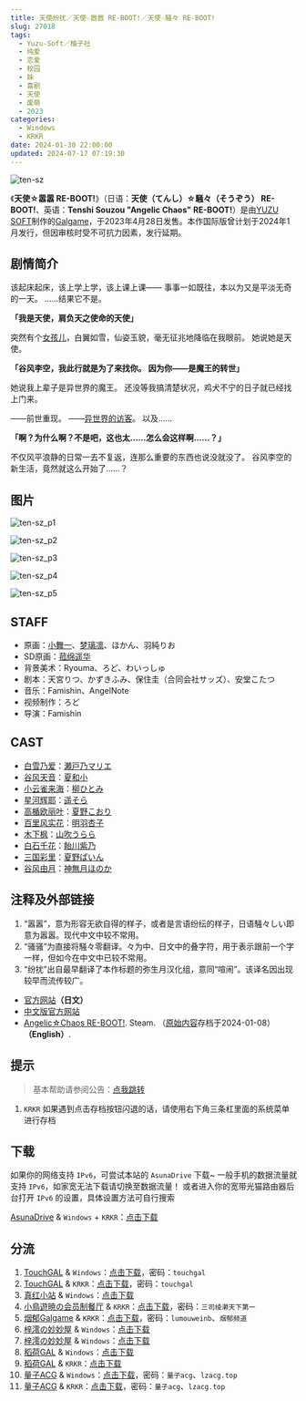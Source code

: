 ```yaml
---
title: 天使纷扰／天使☆嚣嚣 RE-BOOT!／天使☆騒々 RE-BOOT!
slug: 27018
tags:
  - Yuzu-Soft／柚子社
  - 纯爱
  - 恋爱
  - 校园
  - 妹
  - 喜剧
  - 天使
  - 废萌
  - 2023
categories:
  - Windows
  - KRKR
date: 2024-01-30 22:00:00
updated: 2024-07-17 07:19:30
---
```


![ten-sz](https://static.30hb.cn/vndb/img/ten-sz.webp)

《**天使☆嚣嚣 RE-BOOT!**》（日语：**天使（てんし）☆騒々（そうぞう） RE-BOOT!**、英语：**Tenshi Souzou "Angelic Chaos" RE-BOOT!**）是由[YUZU SOFT](https://zh.moegirl.org.cn/YUZU_SOFT)制作的[Galgame](https://zh.moegirl.org.cn/Galgame)，于2023年4月28日发售。本作国际版曾计划于2024年1月发行，但因审核时受不可抗力因素，发行延期。

<!--more-->

## 剧情简介

该起床起床，该上学上学，该上课上课——
事事一如既往，本以为又是平淡无奇的一天。
……结果它不是。

**「我是天使，肩负天之使命的天使」**

突然有个[女孩儿](https://zh.moegirl.org.cn/白雪乃爱)，白翼如雪，仙姿玉貌，毫无征兆地降临在我眼前。
她说她是天使。

**「谷风李空，我此行就是为了来找你。**
**因为你——是魔王的转世」**

她说我上辈子是异世界的魔王。
还没等我搞清楚状况，鸡犬不宁的日子就已经找上门来。

——前世重现。
——[异世界的](https://zh.moegirl.org.cn/星河辉耶)[访客](https://zh.moegirl.org.cn/高楯欧丽叶)。
以及……

**「啊？为什么啊？不是吧，这也太……怎么会这样啊……？」**

不仅风平浪静的日常一去不复返，连那么重要的东西也说没就没了。
谷风李空的新生活，竟然就这么开始了……？

## 图片

![ten-sz_p1](https://static.30hb.cn/vndb/img/ten-sz_p1.webp)

![ten-sz_p2](https://static.30hb.cn/vndb/img/ten-sz_p2.webp)

![ten-sz_p3](https://static.30hb.cn/vndb/img/ten-sz_p3.webp)

![ten-sz_p4](https://static.30hb.cn/vndb/img/ten-sz_p4.webp)

![ten-sz_p5](https://static.30hb.cn/vndb/img/ten-sz_p5.webp)

## STAFF

- 原画：[小舞一](https://zh.moegirl.org.cn/小舞一)、[梦璃凛](https://zh.moegirl.org.cn/梦璃凛)、ほかん、羽純りお
- SD原画：[菰绵遥华](https://zh.moegirl.org.cn/菰绵遥华)
- 背景美术：Ryouma、ろど、わいっしゅ
- 剧本：天宮りつ、かずきふみ、保住圭（合同会社サッズ）、安堂こたつ
- 音乐：Famishin、AngelNote
- 视频制作：ろど
- 导演：Famishin

## CAST

- [白雪乃爱](https://zh.moegirl.org.cn/白雪乃爱)：[瀬戸乃マリエ](https://zh.moegirl.org.cn/瀬戸乃マリエ)
- [谷风天音](https://zh.moegirl.org.cn/谷风天音)：[夏和小](https://zh.moegirl.org.cn/夏和小)
- [小云雀来海](https://zh.moegirl.org.cn/小云雀来海)：[柳ひとみ](https://zh.moegirl.org.cn/柳瞳)
- [星河辉耶](https://zh.moegirl.org.cn/星河辉耶)：[遥そら](https://zh.moegirl.org.cn/遥空)
- [高楯欧丽叶](https://zh.moegirl.org.cn/高楯欧丽叶)：[夏野こおり](https://zh.moegirl.org.cn/夏野冰)
- [百里风实花](https://zh.moegirl.org.cn/百里风实花)：[明羽杏子](https://zh.moegirl.org.cn/明羽杏子)
- [木下枫](https://zh.moegirl.org.cn/index.php?title=木下枫&action=edit&redlink=1)：[山吹うらら](https://zh.moegirl.org.cn/index.php?title=山吹うらら&action=edit&redlink=1)
- [白石千花](https://zh.moegirl.org.cn/index.php?title=白石千花&action=edit&redlink=1)：[飴川紫乃](https://zh.moegirl.org.cn/饴川紫乃)
- [三国彩里](https://zh.moegirl.org.cn/index.php?title=三国彩里&action=edit&redlink=1)：[夏野ぱいん](https://zh.moegirl.org.cn/index.php?title=夏野ぱいん&action=edit&redlink=1)
- [谷风由月](https://zh.moegirl.org.cn/index.php?title=谷风由月&action=edit&redlink=1)：[神無月ほのか](https://zh.moegirl.org.cn/index.php?title=神無月ほのか&action=edit&redlink=1)

## 注释及外部链接

1. “嚣嚣”，意为形容无欲自得的样子，或者是言语纷纭的样子，日语騒々しい即意为嚣嚣。现代中文中较不常用。
2. “骚骚”为直接将騒々零翻译。々为中、日文中的叠字符，用于表示跟前一个字一样，但如今在中文中已较不常用。
3. “纷扰”出自最早翻译了本作标题的弥生月汉化组，意同“喧闹”。该译名因出现较早而流传较广。

- [官方网站](https://www.yuzu-soft.com/products/ten_sz/)**（日文）**
- [中文版官方网站](https://hikarifield.co.jp/tenshisouzou/)
- [Angelic☆Chaos RE-BOOT!](https://web.archive.org/web/20240108071430/https://store.steampowered.com/app/2674700/AngelicChaos_REBOOT/). Steam. （[原始内容](https://store.steampowered.com/app/2674700/AngelicChaos_REBOOT/)存档于2024-01-08） **（English）**.

## 提示

> 基本帮助请参阅公告：[点我跳转](/)

1. `KRKR` 如果遇到点击存档按钮闪退的话，请使用右下角三条杠里面的系统菜单进行存档

## 下载

如果你的网络支持 `IPv6`，可尝试本站的 `AsunaDrive` 下载~
一般手机的数据流量就支持 `IPv6`，如家宽无法下载请切换至数据流量！
或者进入你的宽带光猫路由器后台打开 `IPv6` 的设置，具体设置方法可自行搜索

[AsunaDrive](https://drive.saop.cc/) & `Windows` + `KRKR`：[点击下载](https://drive.saop.cc/VNS/%E5%A4%A9%E4%BD%BF%E7%BA%B7%E6%89%B0)

## 分流

1. [TouchGAL](https://www.touchgal.us/) & `Windows`：[点击下载](https://pan.touchgal.net/s/Wp3FZ)，密码：`touchgal`
2. [TouchGAL](https://www.touchgal.us/) & `KRKR`：[点击下载](https://pan.touchgal.net/s/BXZiw)，密码：`touchgal`
3. [真红小站](https://www.shinnku.com/) & `Windows`：[点击下载](https://www.shinnku.com/api/download/zd/2023/[230428][%E3%82%86%E3%81%9A%E3%82%BD%E3%83%95%E3%83%88]%20%E5%A4%A9%E4%BD%BF%E2%98%86%E9%A8%92%E3%80%85%20RE-BOOT%EF%BC%81.rar)
4. [小鳥遊暁の会员制餐厅](https://t-satoru.top/) & `KRKR`：[点击下载](https://pan.t-satoru.top/d/ode5/Galgames/%E3%80%90%E8%87%AA%E5%B0%81%E5%8C%85%E3%80%91%E5%8E%9F%E5%88%9B%E4%BD%9C%E5%93%81/%E5%A4%A9%E4%BD%BF%E9%AA%9A%E9%AA%9A/KR_GPT-REBOOT_%E5%A4%A9%E4%BD%BF%E9%AA%9A%E9%AA%9A_008383d_od.rar)，密码：`三司绫濑天下第一`
5. [烟郁Galgame](https://yanyugal.top/) & `KRKR`：[点击下载](https://yanyugal.top/d/disk1/%E5%B0%8F%E5%B0%8F%E7%9A%84%E5%88%86%E4%BA%AB%EF%BC%88PC%EF%BC%86%E5%AE%89%E5%8D%93%EF%BC%89/%E5%AE%89%E5%8D%93/krkr/%E6%9F%9A%E5%AD%90%E7%A4%BE/%E2%80%8B%E5%A4%A9%E4%BD%BF%E2%98%86%E7%BA%B7%E6%89%B0%20RE-BOOT%E2%80%8B!.7z)，密码：`lumouweinb`、`烟郁频道`
6. [梓澪の妙妙屋](https://zi0.cc/) & `Windows`：[点击下载](https://zi0.cc/d/%60%E3%80%90%E5%90%88%E9%9B%86%E7%B3%BB%E5%88%97%E3%80%91/%E3%80%90PC%2BKR%E3%80%91YUZUSOFT%20SOUR%20%E6%9F%9A%E5%AD%90%E7%A4%BE%E5%90%88%E9%9B%86/PC/%E5%A4%A9%E4%BD%BF%E2%98%86%E7%BA%B7%E6%89%B0%20RE-BOOT!%E3%80%90%E8%8B%B1%E4%BF%8A%E4%B8%AA%E4%BA%BA%E6%B1%89%E5%8C%96%E3%80%91.rar?sign=r_XXaW-DT3C5jCPmCITZ9X28453GpqOM0L9IMZi8Y2A=:0)
7. [梓澪の妙妙屋](https://zi0.cc/) & `Windows`：[点击下载](https://zi0.cc/d/%60%E3%80%90%E5%90%88%E9%9B%86%E7%B3%BB%E5%88%97%E3%80%91/%E5%8D%97%2BGalGame%E6%B1%89%E5%8C%96%E5%8C%BA%E5%85%A8%E5%8C%BA%E8%B5%84%E6%BA%90%E5%A4%87%E4%BB%BD/1/24/%5BYuzu-soft%5D%20%E5%A4%A9%E4%BD%BF%E2%98%86%E9%A8%92%E3%80%85%20RE-BOOT!%20%20%E5%A4%A9%E4%BD%BF%E7%BA%B7%E6%89%B0%20V1.3%E6%B1%89%E5%8C%96%E7%A1%AC%E7%9B%98%E7%89%88%5B%E6%9C%80%E8%8B%B1%E4%BF%8A%E7%9A%84%E6%B8%A3%E7%94%B7%E8%81%94%E5%90%88%E6%B1%89%E5%8C%96%5D.zip?sign=WZBWTXuwKn3O2IT3RU3xq6A2zVnmKxSyW0H5Ly7YSWs=:0)
8. [稻荷GAL](https://inarigal.com/) & `Windows`：[点击下载](https://inarigal.com/detail/10271)
9. [稻荷GAL](https://inarigal.com/) & `KRKR`：[点击下载](https://inarigal.com/detail/10844)
10. [量子ACG](https://lzacg.org/) & `Windows`：[点击下载](https://lzacg.org/6027)，密码：`量子acg`、`lzacg.top`
11. [量子ACG](https://lzacg.org/) & `KRKR`：[点击下载](https://lzacg.org/6147)，密码：`量子acg`、`lzacg.top`
